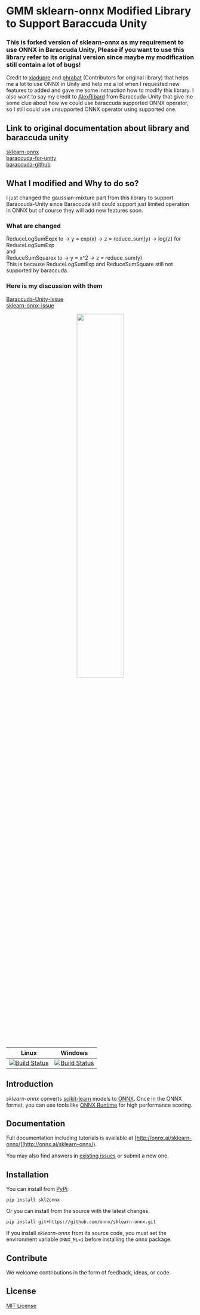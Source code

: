 # GMM sklearn-onnx Modified Library to Support Baraccuda Unity
### This is forked version of sklearn-onnx as my requirement to use ONNX in Baraccuda Unity, Please if you want to use this library refer to its original version since maybe my modification still contain a lot of bugs!
Credit to [xiadupre](https://github.com/xadupre) and [phrabat](https://github.com/prabhat00155) (Contributors for original library) that helps me a lot to use ONNX in Unity and help me a lot when I requested new features to added and gave me some instruction how to modify this library. I also want to say my credit to [AlexRibard](https://github.com/AlexRibard) from Baraccuda-Unity that give me some clue about how we could use baraccuda supported ONNX operator, so I still could use unsupported ONNX operator using supported one.

## Link to original documentation about library and baraccuda unity
[sklearn-onnx](https://github.com/onnx/sklearn-onnx)<br>
[baraccuda-for-unity](https://docs.unity3d.com/Packages/com.unity.barracuda@0.3/manual/index.html)<br>
[baraccuda-github](https://github.com/Unity-Technologies/barracuda-release)<br>


## What I modified and Why to do so?
I just changed the gaussian-mixture part from this library to support Baraccuda-Unity since Baraccuda still could support just limited operation in ONNX but of course they will add new features soon.<br>
### What are changed 
ReduceLogSumExpx to -> y = exp(x) -> z = reduce_sum(y) -> log(z) for ReduceLogSumExp<br>
and<br>
ReduceSumSquarex to -> y = x^2 -> z = reduce_sum(y)<br>
This is because ReduceLogSumExp and ReduceSumSquare still not supported by baraccuda.

### Here is my discussion with them
[Baraccuda-Unity-Issue](https://github.com/Unity-Technologies/barracuda-release/issues/37)<br>
[sklearn-onnx-issue](https://github.com/onnx/sklearn-onnx/issues/451)<br>

<p align="center"><img width="50%" src="docs/logo_main.png" /></p>

| Linux | Windows |
|-------|---------|
| [![Build Status](https://dev.azure.com/onnxmltools/sklearn-onnx/_apis/build/status/sklearn-onnx-linux-conda-ci?branchName=master)](https://dev.azure.com/onnxmltools/sklearn-onnx/_build/latest?definitionId=5?branchName=master) | [![Build Status](https://dev.azure.com/onnxmltools/sklearn-onnx/_apis/build/status/sklearn-onnx-win32-conda-ci?branchName=master)](https://dev.azure.com/onnxmltools/sklearn-onnx/_build/latest?definitionId=5?branchName=master)|

## Introduction 
*sklearn-onnx* converts [scikit-learn](https://scikit-learn.org/stable/) models to [ONNX](https://github.com/onnx/onnx). Once in the ONNX format, you can use tools like [ONNX Runtime](https://github.com/Microsoft/onnxruntime) for high performance scoring.

## Documentation
Full documentation including tutorials is available at [http://onnx.ai/sklearn-onnx/](http://onnx.ai/sklearn-onnx/).

You may also find answers in [existing issues](https://github.com/onnx/sklearn-onnx/issues?utf8=%E2%9C%93&q=is%3Aissue)
or submit a new one.

## Installation
You can install from [PyPi](https://pypi.org/project/skl2onnx/):
```
pip install skl2onnx
```
Or you can install from the source with the latest changes.
```
pip install git+https://github.com/onnx/sklearn-onnx.git
```

If you install *sklearn-onnx* from its source code, you must set the environment variable `ONNX_ML=1` before installing the onnx package.

## Contribute
We welcome contributions in the form of feedback, ideas, or code. 

## License
[MIT License](LICENSE)

